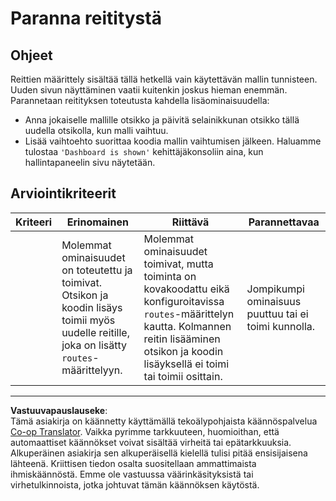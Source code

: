<!--
CO_OP_TRANSLATOR_METADATA:
{
  "original_hash": "8223e429218befa731dd5bfd22299520",
  "translation_date": "2025-08-27T21:03:17+00:00",
  "source_file": "7-bank-project/1-template-route/assignment.md",
  "language_code": "fi"
}
-->
# Paranna reititystä

## Ohjeet

Reittien määrittely sisältää tällä hetkellä vain käytettävän mallin tunnisteen. Uuden sivun näyttäminen vaatii kuitenkin joskus hieman enemmän. Parannetaan reitityksen toteutusta kahdella lisäominaisuudella:

- Anna jokaiselle mallille otsikko ja päivitä selainikkunan otsikko tällä uudella otsikolla, kun malli vaihtuu.
- Lisää vaihtoehto suorittaa koodia mallin vaihtumisen jälkeen. Haluamme tulostaa `'Dashboard is shown'` kehittäjäkonsoliin aina, kun hallintapaneelin sivu näytetään.

## Arviointikriteerit

| Kriteeri | Erinomainen                                                                                                                        | Riittävä                                                                                                                                                                                  | Parannettavaa                                         |
| -------- | ----------------------------------------------------------------------------------------------------------------------------------- | ----------------------------------------------------------------------------------------------------------------------------------------------------------------------------------------- | ---------------------------------------------------- |
|          | Molemmat ominaisuudet on toteutettu ja toimivat. Otsikon ja koodin lisäys toimii myös uudelle reitille, joka on lisätty `routes`-määrittelyyn. | Molemmat ominaisuudet toimivat, mutta toiminta on kovakoodattu eikä konfiguroitavissa `routes`-määrittelyn kautta. Kolmannen reitin lisääminen otsikon ja koodin lisäyksellä ei toimi tai toimii osittain. | Jompikumpi ominaisuus puuttuu tai ei toimi kunnolla. |

---

**Vastuuvapauslauseke**:  
Tämä asiakirja on käännetty käyttämällä tekoälypohjaista käännöspalvelua [Co-op Translator](https://github.com/Azure/co-op-translator). Vaikka pyrimme tarkkuuteen, huomioithan, että automaattiset käännökset voivat sisältää virheitä tai epätarkkuuksia. Alkuperäinen asiakirja sen alkuperäisellä kielellä tulisi pitää ensisijaisena lähteenä. Kriittisen tiedon osalta suositellaan ammattimaista ihmiskäännöstä. Emme ole vastuussa väärinkäsityksistä tai virhetulkinnoista, jotka johtuvat tämän käännöksen käytöstä.